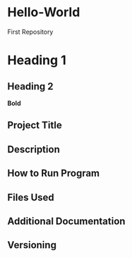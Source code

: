 # Hello-World
First Repository
# Heading 1
## Heading 2 
**Bold**

## Project Title

## Description

## How to Run Program

## Files Used

## Additional Documentation

## Versioning
